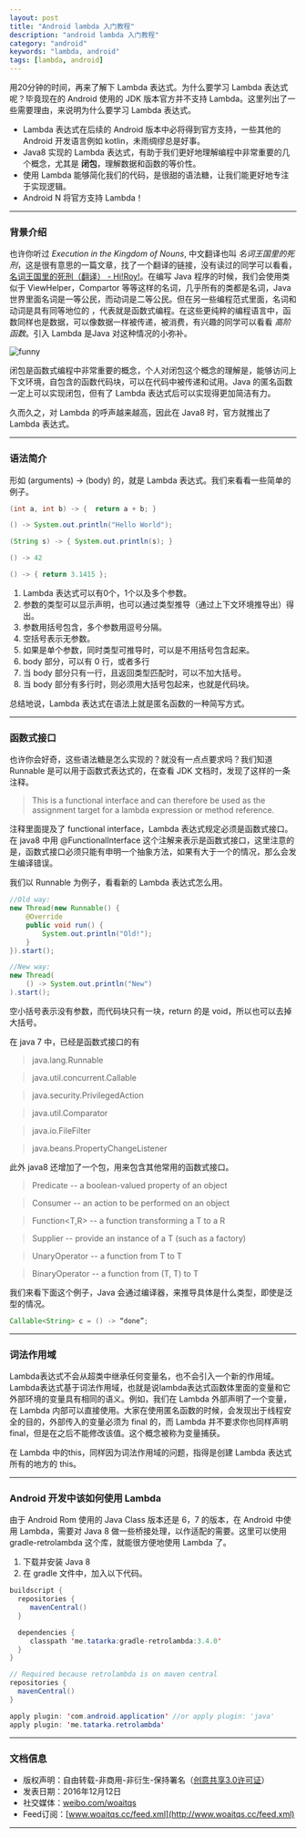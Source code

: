 ```yaml
---
layout: post
title: "Android lambda 入门教程"
description: "android lambda 入门教程"
category: "android"
keywords: "lambda, android"
tags: [lambda, android]
---
```



用20分钟的时间，再来了解下 Lambda 表达式。为什么要学习 Lambda 表达式呢？毕竟现在的 Android 使用的 JDK 版本官方并不支持 Lambda。这里列出了一些需要理由，来说明为什么要学习 Lambda 表达式。

* Lambda 表达式在后续的 Android 版本中必将得到官方支持，一些其他的 Android 开发语言例如 kotlin，未雨绸缪总是好事。
* Java8 实现的 Lambda 表达式，有助于我们更好地理解编程中非常重要的几个概念，尤其是 **闭包**，理解数据和函数的等价性。
* 使用 Lambda 能够简化我们的代码，是很甜的语法糖，让我们能更好地专注于实现逻辑。
* Android N 将官方支持 Lambda！

<!--more-->

------------------------

### 背景介绍

也许你听过 *Execution in the Kingdom of Nouns*, 中文翻译也叫 *名词王国里的死刑*，这是很有意思的一篇文章，找了一个翻译的链接，没有读过的同学可以看看， [名词王国里的死刑（翻译） - Hi!Roy!](http://www.dear-shen.com/2016/03/16/%E5%90%8D%E8%AF%8D%E7%8E%8B%E5%9B%BD%E9%87%8C%E7%9A%84%E6%AD%BB%E5%88%91%EF%BC%88%E7%BF%BB%E8%AF%91%EF%BC%89/)。在编写 Java 程序的时候，我们会使用类似于 ViewHelper，Compartor 等等这样的名词，几乎所有的类都是名词，Java 世界里面名词是一等公民，而动词是二等公民。但在另一些编程范式里面，名词和动词是具有同等地位的 ，代表就是函数式编程。在这些更纯粹的编程语言中，函数同样也是数据，可以像数据一样被传递，被消费，有兴趣的同学可以看看 *高阶函数*。引入 Lambda 是Java 对这种情况的小弥补。

![funny](http://o8p68x17d.bkt.clouddn.com/function_program_beauty.png)

闭包是函数式编程中非常重要的概念，个人对闭包这个概念的理解是，能够访问上下文环境，自包含的函数代码块，可以在代码中被传递和试用。Java 的匿名函数一定上可以实现闭包，但有了 Lambda 表达式后可以实现得更加简洁有力。

久而久之，对 Lambda 的呼声越来越高，因此在 Java8 时，官方就推出了 Lambda 表达式。

------------------------

### 语法简介

形如 (arguments) -> (body) 的，就是 Lambda 表达式。我们来看看一些简单的例子。

```java
(int a, int b) -> {  return a + b; }

() -> System.out.println("Hello World");

(String s) -> { System.out.println(s); }

() -> 42

() -> { return 3.1415 };
```

1. Lambda 表达式可以有0个，1个以及多个参数。
2. 参数的类型可以显示声明，也可以通过类型推导（通过上下文环境推导出）得出。
3. 参数用括号包含，多个参数用逗号分隔。
4. 空括号表示无参数。
5. 如果是单个参数，同时类型可推导时，可以是不用括号包含起来。
6. body 部分，可以有 0 行，或者多行
7. 当 body 部分只有一行，且返回类型匹配时，可以不加大括号。
8. 当 body 部分有多行时，则必须用大括号包起来，也就是代码块。

总结地说，Lambda 表达式在语法上就是匿名函数的一种简写方式。

------------------------

### 函数式接口

也许你会好奇，这些语法糖是怎么实现的？就没有一点点要求吗？我们知道 Runnable 是可以用于函数式表达式的，在查看 JDK 文档时，发现了这样的一条注释。

> This is a functional interface and can therefore be used as the assignment target for a lambda expression or method reference.

注释里面提及了 functional interface，Lambda 表达式规定必须是函数式接口。在 java8 中用 @FunctionalInterface 这个注解来表示是函数式接口，这里注意的是，函数式接口必须只能有申明一个抽象方法，如果有大于一个的情况，那么会发生编译错误。

我们以 Runnable 为例子，看看新的 Lambda 表达式怎么用。

```java
//Old way:
new Thread(new Runnable() {
	@Override
	public void run() {
		System.out.println("Old!");
	}
}).start();

//New way:
new Thread(
	() -> System.out.println("New")
).start();
```

空小括号表示没有参数，而代码块只有一块，return 的是 void，所以也可以去掉大括号。

在 java 7 中，已经是函数式接口的有

> java.lang.Runnable

> java.util.concurrent.Callable

> java.security.PrivilegedAction

> java.util.Comparator

> java.io.FileFilter

> java.beans.PropertyChangeListener

此外 java8 还增加了一个包，用来包含其他常用的函数式接口。

> Predicate<T> -- a boolean-valued property of an object

> Consumer<T> -- an action to be performed on an object

> Function<T,R> -- a function transforming a T to a R

> Supplier<T> -- provide an instance of a T (such as a factory)

> UnaryOperator<T> -- a function from T to T

> BinaryOperator<T> -- a function from (T, T) to T

我们来看下面这个例子，Java 会通过编译器，来推导具体是什么类型，即使是泛型的情况。

```java
Callable<String> c = () -> “done”;
```

------------------------

### 词法作用域

Lambda表达式不会从超类中继承任何变量名，也不会引入一个新的作用域。Lambda表达式基于词法作用域，也就是说lambda表达式函数体里面的变量和它外部环境的变量具有相同的语义。例如，我们在 Lambda 外部声明了一个变量，在 Lambda 内部可以直接使用。大家在使用匿名函数的时候，会发现出于线程安全的目的，外部传入的变量必须为 final 的，而 Lambda 并不要求你也同样声明 final，但是在之后不能修改该值。这个概念被称为变量捕获。

在 Lambda 中的this，同样因为词法作用域的问题，指得是创建 Lambda 表达式所有的地方的 this。

------------------------

### Android 开发中该如何使用 Lambda

由于 Android Rom 使用的 Java Class 版本还是 6，7 的版本，在 Android 中使用 Lambda，需要对 Java 8 做一些桥接处理，以作适配的需要。这里可以使用 gradle-retrolambda 这个库，就能很方便地使用 Lambda 了。

1. 下载并安装 Java 8
2. 在 gradle 文件中，加入以下代码。

```java
buildscript {
  repositories {
     mavenCentral()
  }

  dependencies {
     classpath 'me.tatarka:gradle-retrolambda:3.4.0'
  }
}

// Required because retrolambda is on maven central
repositories {
  mavenCentral()
}

apply plugin: 'com.android.application' //or apply plugin: 'java'
apply plugin: 'me.tatarka.retrolambda'
```

------------------------

### 文档信息
* 版权声明：自由转载-非商用-非衍生-保持署名（[创意共享3.0许可证](http://creativecommons.org/licenses/by-nc-nd/3.0/deed.zh)）
* 发表日期：2016年12月12日
* 社交媒体：[weibo.com/woaitqs](http://weibo.com/woaitqs)
* Feed订阅：[www.woaitqs.cc/feed.xml](http://www.woaitqs.cc/feed.xml)

------------------------

